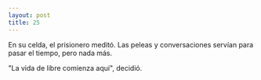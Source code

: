 ```yaml
---
layout: post
title: 25
---
```


En su celda, el prisionero meditó. Las peleas y conversaciones servían para pasar el tiempo, pero nada más.

"La vida de libre comienza aquí", decidió.
